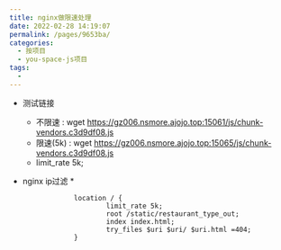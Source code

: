 ```yaml
---
title: nginx做限速处理
date: 2022-02-28 14:19:07
permalink: /pages/9653ba/
categories:
  - 按项目
  - you-space-js项目
tags:
  - 
---
```


* 测试链接
  * 不限速 : wget https://gz006.nsmore.ajojo.top:15061/js/chunk-vendors.c3d9df08.js
  * 限速(5k)  :  wget https://gz006.nsmore.ajojo.top:15065/js/chunk-vendors.c3d9df08.js
  * limit_rate 5k;

* nginx ip过滤
  * 


``` nginx
                location / {
                        limit_rate 5k;
                        root /static/restaurant_type_out;
                        index index.html;
                        try_files $uri $uri/ $uri.html =404;
                }
```




